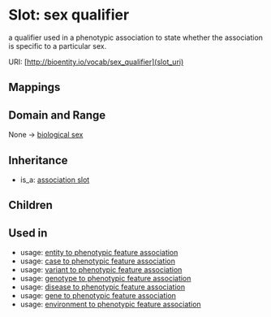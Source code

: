 # Slot: sex qualifier


a qualifier used in a phenotypic association to state whether the association is specific to a particular sex.

URI: [http://bioentity.io/vocab/sex_qualifier](slot_uri)
## Mappings

## Domain and Range

None -> [biological sex](BiologicalSex.md)
## Inheritance

 *  is_a: [association slot](association_slot.md)
## Children

## Used in

 *  usage: [entity to phenotypic feature association](EntityToPhenotypicFeatureAssociation.md)
 *  usage: [case to phenotypic feature association](CaseToPhenotypicFeatureAssociation.md)
 *  usage: [variant to phenotypic feature association](VariantToPhenotypicFeatureAssociation.md)
 *  usage: [genotype to phenotypic feature association](GenotypeToPhenotypicFeatureAssociation.md)
 *  usage: [disease to phenotypic feature association](DiseaseToPhenotypicFeatureAssociation.md)
 *  usage: [gene to phenotypic feature association](GeneToPhenotypicFeatureAssociation.md)
 *  usage: [environment to phenotypic feature association](EnvironmentToPhenotypicFeatureAssociation.md)
